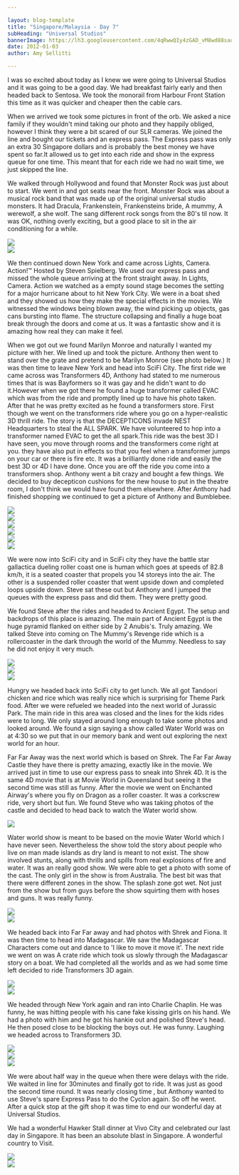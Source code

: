 ```yaml
---

layout: blog-template
title: "Singapore/Malaysia - Day 7"
subHeading: "Universal Studios"
bannerImage: https://lh3.googleusercontent.com/4qRwwQIy4zGAD_vM8wd88saui36M-sE2HPLDRi7rQMhpUyL23JyxQvjAlera29NxPo0iGO07qGHcZbjAmJGRk92_mRsx1-N1ZCv9_knLXTV4NVUq6Tx3axn6QDHWVANyTr1K26YwHA
date: 2012-01-03
author: Amy Sellitti

---
```


I was so excited about today as I knew we were going to Universal Studios and it was going to be a good day. We had breakfast fairly early and then headed back to Sentosa. We took the monorail from Harbour Front Station this time as it was quicker and cheaper then the cable cars.

When we arrived we took some pictures in front of the orb. We asked a nice family if they wouldn't mind taking our photo and they happily obliged, however I think they were a bit scared of our SLR cameras. We joined the line and bought our tickets and an express pass. The Express pass was only an extra 30 Singapore dollars and is probably the best money we have spent so far.It allowed us to get into each ride and show in the express queue for one time. This meant that for each ride we had no wait time, we just skipped the line.

We walked through Hollywood and found that Monster Rock was just about to start. We went in and got seats near the front. Monster Rock was about a musical rock band that was made up of the original universal studio monsters. It had Dracula, Frankenstein, Frankensteins bride, A mummy, A werewolf, a she wolf. The sang different rock songs from the 80's til now. It was OK, nothing overly exciting, but a good place to sit in the air conditioning for a while.

<div class="center-image"><img src="https://lh3.googleusercontent.com/CmtK5eOQ_5U0yI3H5QJLABvw_6cTJk_Ca5aO9fKcCfIJW9vuc-cuO6ZpVUT-7EV7Op6dCwfUZypZNAgFXQoM_aqQfwzmoDD9rAbyyq35j69zKmG0o763eu8xRMcuQuCGbpiWVG2UqQ" /></div>
<div class="center-image"><img src="https://lh3.googleusercontent.com/4qRwwQIy4zGAD_vM8wd88saui36M-sE2HPLDRi7rQMhpUyL23JyxQvjAlera29NxPo0iGO07qGHcZbjAmJGRk92_mRsx1-N1ZCv9_knLXTV4NVUq6Tx3axn6QDHWVANyTr1K26YwHA" /></div>


We then continued down New York and came across Lights, Camera. Action!™ Hosted by Steven Spielberg. We used our express pass and missed the whole queue arriving at the front straight away. In Lights, Camera. Action we watched as a empty sound stage becomes the setting for a major hurricane about to hit New York City. We were in a boat shed and they showed us how they make the special effects in the movies. We witnessed the windows being blown away, the wind picking up objects, gas cans bursting into flame. The structure collapsing and finally a huge boat break through the doors and come at us. It was a fantastic show and it is amazing how real they can make it feel. 

When we got out we found Marilyn Monroe and naturally I wanted my picture with her. We lined up and took the picture. Anthony then went to stand over the grate and pretend to be Marilyn Monroe (see photo below.) It was then time to leave New York and head into SciFi City. The first ride we came across was Transformers 4D, Anthony had stated to me numerous times that is was Bayformers so it was gay and he didn't want to do it.However when we got there he found a huge transformer called EVAC which was from the ride and promptly lined up to have his photo taken. After that he was pretty excited as he found a transformers store. First though we went on the transformers ride where you go on a hyper-realistic 3D thrill ride. The story is that  the DECEPTICONS invade NEST Headquarters to steal the ALL SPARK. We have volunteered to hop into a transformer named EVAC to get the all spark.This ride was the best 3D I have seen, you move through rooms and the transformers come right at you. they have also put in effects so that you feel when a transformer jumps on your car or there is fire etc. It was a brilliantly done ride and easily the best 3D or 4D I have done. Once you are off the ride you come into a transformers shop. Anthony went a bit crazy and bought a few things. We decided to buy decepticon cushions for the new house to put in the theatre room, I don't think we would have found them elsewhere. After Anthony had finished shopping we continued to get a picture of Anthony and Bumblebee. 

<div class="center-image"><img src="https://lh3.googleusercontent.com/tmarE3Sfczl-WHUAzZ0MflcPFf2cMBxYDw67Vrc1y9JVsea4E73LwhPeRqP0IU0JkSNuU3CgHTBHKKrnJ8RfUrNPVuWGNuiW2H35RJqABU5wEsRFXCk9ZdtAwfuyOgWL_wVAYSpknQ" /></div>
<div class="center-image"><img src="https://lh3.googleusercontent.com/5C-tAceLBRFQT74x-xMGrD0CfZTdhIMubn0qeYaRGmBMyPz_qOZOL7LZzPmuZsN7vBfGqyekOR0eo61iI5D7tgZ9MX0AIr7wv7YfEfQl9bFeyRqcQbIPKoXW7otAJfzevGONevdvqA" /></div>
<div class="center-image"><img src="https://lh3.googleusercontent.com/3_mM8i_Q3G5F47ONDHZuvHsi0CCmzBQ8jkpWXqFk3NB1ebNdeyml5LAcsj_KyndVtagxsNsIRqQYFdM9qewvYzWvgxlauBPunVlfelgt08jigD_3ttaERErI3bwsZ87oAS8LaUO4jA" /></div>
<div class="center-image"><img src="https://lh3.googleusercontent.com/EaWwH00EbeA7gbjCT6e92oefuk8VFqSVDl1MMQ2ZavBHgVYxFHsU8fwdZvnLDJFw5kD3z2nTBssUgcHjXi5pKCyLll4taiUnbmox6SX4uGrJpA4iQF98x6GX-CM0gWZFyWYJ10VZIg" /></div>
<div class="center-image"><img src="https://lh3.googleusercontent.com/16x-eEiVcX_7lNGn5RB1sYeb8HNZLUiN_Xn5vTDdLyViXZgeRBbSntpKlo29BHmTCqm77NiLr2rqgbYqWHvwrE6KwC7_3c79-ZoGq-z5XVSdYteCOtCJs36RNC5yEfZPGx-lCqAuHQ" /></div>
<div class="center-image"><img src="https://lh3.googleusercontent.com/tQNmGt_XS_9KRJNeW7g5LBafaoXYreI4kPiUomq7mATejIROD72UirtBjZRCAkLbjvWEq5C1Pih_p8rsQIOMH0B91SBBt0uc7Y5PtWywJqV5q6tFskPuP4wjh4xaqhMz9L7Eoq6siQ" /></div>

We were now into SciFi city and in SciFi city they have the battle star gallactica dueling roller coast one is human which goes at speeds of 82.8 km/h, it is a seated coaster that propels you 14 storeys into the air. The other is a suspended roller coaster that  went upside down and completed loops upside down. Steve sat these out but Anthony and I jumped the queues with the express pass and did them. They were pretty good. 

We found Steve after the rides and headed to Ancient Egypt. The setup and backdrops of this place is amazing. The main part of Ancient Egypt is the huge pyramid flanked on either side  by 2 Anubis's.  Truly amazing. We talked Steve into coming on The Mummy's Revenge ride which is a rollercoaster in the dark through the world of the Mummy. Needless to say he did not enjoy it very much.

<div class="center-image"><img src="https://lh3.googleusercontent.com/zPWB7az-l-XjG4abwLDG7XU1SokPQmEl3PS9wTWQW0e0QSItMDBb5T60C63hcR2mwZCxsRUReJB3xQjZT-8iGeP6x9VNH009d_oYHyjQuLRzX-NT2xNh5h6TBLpk00brarM_FyVLWQ" /></div>
<div class="center-image"><img src="https://lh3.googleusercontent.com/b8V1OfIkcbGPeOddzHfU65seCAtX9_CL1Thm0ohPUtuWB-ISWTgqMR9PZOa88elqlvM7yZAEeLf3iPQD0ERp0Yg4U0NA1pQaLPcx6Z4H5y6F7ALrHXpKDcbxFI_H-OGdaGUUV5aDNg" /></div>
<div class="center-image"><img src="https://lh3.googleusercontent.com/bn5EGR2lyVDwAE-RSVcX6i7n-l7IyQnge28rUngpMm6-ioS-3z8YQcdc0LdqdF2Oinze6QdNECZeoWPszkeCjzTEUqaUiaHKacSAzHEEu8wlGPkJnL5DsZDDKGOKirH-I8mcGKCw1g" /></div>

Hungry we headed back into SciFi city to get lunch. We all got Tandoori chicken and rice which was really nice which is surprising for Theme Park food. After we were refueled we headed into the next world of Jurassic Park. The main ride in this area was closed and the lines for the kids rides were to long. We only stayed around long enough to take some photos and looked around. We found a sign saying a show called Water World was on at 4:30 so we put that in our memory bank and went out exploring the next world for an hour.

Far Far Away was the next world which is based on Shrek. The Far Far Away Castle they have there is pretty amazing, exactly like in the movie. We arrived just in time to use our express pass to sneak into Shrek 4D. It is the same 4D movie that is at Movie World in Queensland but seeing it the second time was still as funny. After the movie we went on Enchanted Airway's where you fly on Dragon as a roller coaster. It was a corkscrew ride, very short but fun. We found Steve who was taking photos of the castle and decided to head back to watch the Water world show.

<div class="center-image"><img src="https://lh3.googleusercontent.com/yaDjX0I1peA_VCohIF1Qdlx9MLzp8vC1UI5RlYYq6VrqXDSykM15TCT4kCDeKGQf6Ok_gcWbpT8LUf2alYErgCbnYT3fMTMdfeHXAOp0GvPi6XUqD6vULVAEX5AK-TbV-F48Qa7Hzg" /></div>


Water world show is meant to be based on the movie Water World which I have never seen. Nevertheless the show told the story about people who live on man made islands as dry land is meant to not exist. The show involved stunts, along with thrills and spills from real explosions of fire and water. It was an really good show. We were able to get a photo with some of the cast. The only girl in the show is from Australia. The best bit was that there were different zones in the show. The splash zone got wet. Not just from the show but from guys before the show squirting them with hoses and guns. It was really funny.

<div class="center-image"><img src="https://lh3.googleusercontent.com/VOo-eXO6iZ4nYDxXD1Hkm1CPJWilYheOTO55qT54kAR9awnLkJqaK2AcL6DadbtKPQBOomjhI4ihonLh3eMsiU7Wv58K8Iiblv_ElDN3jv4rZNT1mmJ1oJkT2vnLggetELxoFlEMCw" /></div>
<div class="center-image"><img src="https://lh3.googleusercontent.com/yUGqcpsv5bl7wlbCcpaAYugSLQj5lto1-DpaUpHZ6KiatuKV09VdOlDPbctGY_pK3cuFQHrtmMqY_UGYJYnkIIF38iVQGu-B14CBT0J1dA693K4XoJL3YurUjNoND0ET72jWAoFN7Q" /></div>

We headed back into Far Far away and had photos with Shrek and Fiona. It was then time to head into Madagascar. We saw the Madagascar Characters come out and dance to 'I like to move it move it'. The next ride we went on was A crate ride which took us slowly through the Madagascar story on a boat. We had completed all the worlds and as we had some time left decided to ride Transformers 3D again. 

<div class="center-image"><img src="https://lh3.googleusercontent.com/ghHSv8RTqwUls8njK3LUAQ8yMO6cbWH_LbLFztDuRiuKtNtmtR5jw9QGSr1V8IPcOR4q7dAYslcAFlIxR6cMpJC50bkX4lWXa80dAhIuN0iWvDxksPvZwiNT4Tm_E023HcZ07tTq3Q" /></div>
<div class="center-image"><img src="https://lh3.googleusercontent.com/5PmTZweobG2Ml3xkNfF6OXI1FUTM1hCaWRdGqYPmGcpWWl-nFh_0OSq-Psnu-jz0dy7l_Gni7knqKnEGJwDSjY9yoBGtFxfDK0uWTBGKYjb0C-88-QqUK2U91cfwzWa9r5SPxaB6Qw" /></div>

We headed through New York again and ran into Charlie Chaplin. He was funny, he was hitting people with his cane fake kissing girls on his hand. We had a photo with him and he got his hankie out and polished Steve's head. He then posed close to be blocking the boys out. He was funny. Laughing we headed across to Transformers 3D.

<div class="center-image"><img src="https://lh3.googleusercontent.com/1DNblMgGVAbUZU3-2aZ307ncRHxOqRrlEUpsXYPigPTeL55Dl3vss_hu4PgG_v4WC8S4n1FRt_EfutKKCrmPp0k9YT1wLf_CDVpA5eh4XWK0Jv_JnxeTegGk5GfMe-MqJ6gcwKCp5w" /></div>
<div class="center-image"><img src="https://lh3.googleusercontent.com/YggF-xmMCA6veZhLigQI_ACgVzGsboPjYdlFILNXCG-DFD0knMATVNLnuzX7-W1ZY-O4NgyR_eVB_dp_UR9TP9dfpRp_bddRTYvgJPF23CM4_wDFCJpkvra67EdN1_j1oZbfw8iO-w" /></div>
<div class="center-image"><img src="https://lh3.googleusercontent.com/sj8vZmDqR8oFGn2DaPzOLCPMS_9ZdBUWyyr9FAP3QQJMuavNbykHjglM4XadyFCL4fcL7WvfHgudXo8fTQ3Cb_HiU0Vvp09XegDpWZBRIr-YSGJXzxe2PRP8NYrtyrqO4BLb8FXB4w" /></div>

We were about half way in the queue when there were delays with the ride. We waited in line for 30minutes and finally got to ride. It was just as good the second time round. It was nearly closing time , but Anthony wanted to use Steve's spare Express Pass to do the Cyclon again. So off he went. After a quick stop at the gift shop it was time to end our wonderful day at Universal Studios.

We had a wonderful Hawker Stall dinner at Vivo City and celebrated our last day in Singapore. It has been an absolute blast in Singapore. A wonderful country to Visit.

<div class="center-image"><img src="https://lh3.googleusercontent.com/VFeohMWcStyBv98okAEXT_C6ldhtjQ_enH4F9jo59EWi6keiupJgwM1qN0CEoK9ZdM-hj5p5Iers1_Ir5zN94gUfzkNXf6tlPDINZu_9Jml4XLk0sFzRjKDspmN8GEMGf8kem6fjrg" /></div>
<div class="center-image"><img src="https://lh3.googleusercontent.com/4MLRQw3Dj1dFhgYpvDIUBFeLCDCSqeKScGhllKZYzjcVrPbOsmdKcHtdIWEfgfRHwYJfRazu2_k36vH85B5rM7f_gIJSJvqSUlY9R-A3tHLOh_-lPezofu5edt1v4wcHv7wtG32uPw" /></div>


